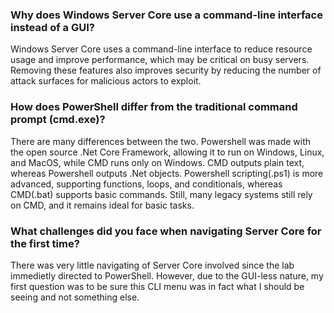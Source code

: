 
### Why does Windows Server Core use a command-line interface instead of a GUI?

Windows Server Core uses a command-line interface to reduce resource usage and improve performance, which may be critical on busy servers. Removing these features also improves security by reducing the number of attack surfaces for malicious actors to exploit.

### How does PowerShell differ from the traditional command prompt (cmd.exe)?

There are many differences between the two. Powershell was made with the open source .Net Core Framework, allowing it to run on Windows, Linux, and MacOS, while CMD runs only on Windows.  CMD outputs plain text, whereas Powershell outputs .Net objects. Powershell scripting(.ps1) is more advanced, supporting functions, loops, and conditionals, whereas CMD(.bat) supports basic commands. Still, many legacy systems still rely on CMD, and it remains ideal for basic tasks.

### What challenges did you face when navigating Server Core for the first time?

There was very little navigating of Server Core involved since the lab immedietly directed to PowerShell. However, due to the GUI-less nature, my first question was to be sure this CLI menu was in fact what I should be seeing and not something else.
